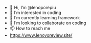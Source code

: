 - 👋 Hi, I’m @lenoporepiu
- 👀 I’m interested in coding
- 🌱 I’m currently learning framework
- 💞️ I’m looking to collaborate on coding
- 📫 How to reach me
- https://www.lenovoreview.site/

<!---
lenoporepiu/lenoporepiu is a ✨ special ✨ repository because its `README.md` (this file) appears on your GitHub profile.
You can click the Preview link to take a look at your changes.
--->
